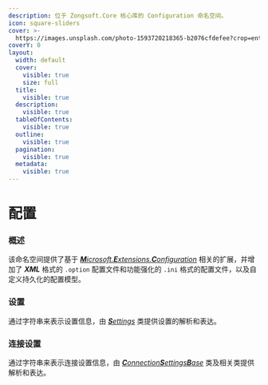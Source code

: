 ```yaml
---
description: 位于 Zongsoft.Core 核心库的 Configuration 命名空间。
icon: square-sliders
cover: >-
  https://images.unsplash.com/photo-1593720218365-b2076cfdefee?crop=entropy&cs=srgb&fm=jpg&ixid=M3wxOTcwMjR8MHwxfHNlYXJjaHwyfHxjb25maWd1cmF0aW9ufGVufDB8fHx8MTc1NzUxNjE3MXww&ixlib=rb-4.1.0&q=85
coverY: 0
layout:
  width: default
  cover:
    visible: true
    size: full
  title:
    visible: true
  description:
    visible: true
  tableOfContents:
    visible: true
  outline:
    visible: true
  pagination:
    visible: true
  metadata:
    visible: true
---
```


# 配置

### 概述

该命名空间提供了基于 [_**M**icrosoft.**E**xtensions.**C**onfiguration_](https://learn.microsoft.com/zh-cn/dotnet/api/microsoft.extensions.configuration) 相关的扩展，并增加了 _**XML**_ 格式的 `.option` 配置文件和功能强化的 `.ini` 格式的配置文件，以及自定义持久化的配置模型。

### 设置

通过字符串来表示设置信息，由 [_**S**ettings_](https://github.com/Zongsoft/framework/blob/master/Zongsoft.Core/src/Configuration/Settings.cs) 类提供设置的解析和表达。

### 连接设置

通过字符串来表示连接设置信息，由 [_**C**onnection**S**ettings**B**ase_](https://github.com/Zongsoft/framework/blob/master/Zongsoft.Core/src/Configuration/ConnectionSettingsBase.cs) 类及相关类提供解析和表达。
